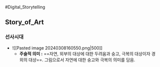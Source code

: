 #Digital_Storytelling
## Story_of_Art
### 선사시대
- 
	![[Pasted image 20240308160550.png|500]]
	- **주술적 의미 :**
		==자연, 외부의 대상에 대한 두려움과 숭고, 극복의 대상이자 경외의 대상==.
		그림으로서 자연에 대한 숭고와 극복의 의미를 담음.